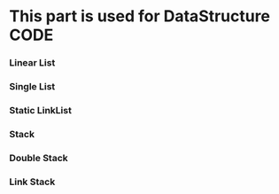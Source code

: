 # This part is used for DataStructure CODE
### Linear List
### Single List
### Static LinkList
### Stack
### Double Stack
### Link Stack

